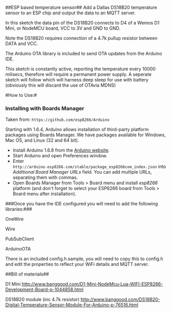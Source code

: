 ##ESP based temperature sensor##
Add a Dallas DS18B20 temperature sensor to an ESP chip and output the data to an MQTT server.

In this sketch the data pin of the DS18B20 connects to D4 of a Wemos D1 Mini, or NodeMCU board, VCC to 3V and GND to GND.

Note the DS18B20 requires connection of a 4.7k pullup resistor between DATA and VCC.

The Arduino OTA library is included to send OTA updates from the Arduino IDE.

This sketch is constantly active, reporting the temperature every 10000 milisecs, therefore will require a permanent power supply. A seperate sketch will follow which will harness deep sleep for use with battery (obviously this will discard the use of OTAvia MDNS)


#How to Use:#
### Installing with Boards Manager ###
Taken from: ```https://github.com/esp8266/Arduino```

Starting with 1.6.4, Arduino allows installation of third-party platform packages using Boards Manager. We have packages available for Windows, Mac OS, and Linux (32 and 64 bit).

- Install Arduino 1.6.8 from the [Arduino website](http://www.arduino.cc/en/main/software).
- Start Arduino and open Preferences window.
- Enter ```http://arduino.esp8266.com/stable/package_esp8266com_index.json``` into *Additional Board Manager URLs* field. You can add multiple URLs, separating them with commas.
- Open Boards Manager from Tools > Board menu and install *esp8266* platform (and don't forget to select your ESP8266 board from Tools > Board menu after installation).

###Once you have the IDE configured you will need to add the following libraries:###

OneWire

Wire

PubSubClient

ArduinoOTA

There is an included config.h.sample, you will need to copy this to config.h and edit the properties to reflect your WiFi details and MQTT server.

##Bill of materials##

D1 Mini http://www.banggood.com/D1-Mini-NodeMcu-Lua-WIFI-ESP8266-Development-Board-p-1044858.html

DS18B20 module (inc 4.7k resistor) http://www.banggood.com/DS18B20-Digital-Temperature-Sensor-Module-For-Arduino-p-76516.html


